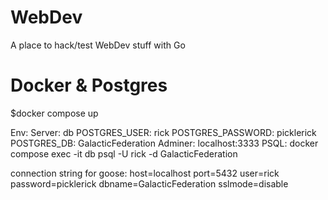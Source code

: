 # WebDev

A place to hack/test WebDev stuff with Go

# Docker & Postgres

$docker compose up

Env:
Server: db
POSTGRES_USER: rick
POSTGRES_PASSWORD: picklerick
POSTGRES_DB: GalacticFederation
Adminer:
localhost:3333
PSQL:
docker compose exec -it db psql -U rick -d GalacticFederation

connection string for goose:
host=localhost port=5432 user=rick password=picklerick dbname=GalacticFederation sslmode=disable
